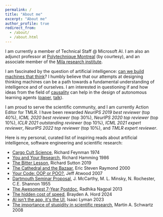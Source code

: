 ```yaml
---
permalink: /
title: "About me"
excerpt: "About me"
author_profile: true
redirect_from: 
  - /about/
  - /about.html
---
```


I am currently a member of Technical Staff @ Microsoft AI. I am also an adjunct professor at [Polytechnique Montreal](https://www.polymtl.ca/) (by courtesy), and an associate member of the [Mila research institute](https://mila.quebec/mila/).

<!-- Before that I was a Senior Research Scientist at [ServiceNow](https://www.servicenow.com/research/) Research, where I did research at the intersection of **causal inference** and **reinforcement learning**. I did my PhD on the topic of probabilistic graphical models with [Haytham Elghazel](https://perso.univ-lyon1.fr/haytham.elghazel/) and [Alex Aussem](https://perso.univ-lyon1.fr/alexandre.aussem/), and two interdisciplinary postdocs in medical imaging with [Fabien Milloz](http://www.gipsa-lab.fr/~fabien.millioz/index_en.html) and [Denis Friboulet](https://www.creatis.insa-lyon.fr/site7/fr/DenisFriboulet) and combinatorial optimization with [Laurent Charlin](https://tech.cornell.edu/people/andrea-lodi/) and [Andrea Lodi](https://tech.cornell.edu/people/andrea-lodi/).-->

I am fascinated by the question of artificial intelligence: [can we build machines that think](https://en.wikipedia.org/wiki/Dartmouth_workshop)? I humbly believe that our attempts at designing thinking machines can be a path towards a fundamental understanding of intelligence and of ourselves. I am interested in questioning if and how ideas from the field of [causality](https://en.wikipedia.org/wiki/Causality_(book)) can help in the design of autonomous learning agents ([paper](https://arxiv.org/abs/2106.14421), [talk](https://www.youtube.com/watch?v=W4svj2B4qOE)).

I am proud to serve the scientific community, and I am currently Action Editor for TMLR. I have been rewarded _NeurIPS 2019 best reviewer_ (top 40%), _ICML 2020 best reviewer_ (top 30%), _NeurIPS 2020 top reviewer_ (top 10%), _ICLR 2021 outstanding reviewer_ (top 10%), _ICML 2021 expert reviewer_, _NeurIPS 2022 top reviewer_ (top 10%), and _TMLR expert reviewer_.

Here is my personal, curated list of inspiring reads about artificial intelligence, software engineering and scientific research:
 - [Cargo Cult Science](http://calteches.library.caltech.edu/51/2/CargoCult.htm), Richard Feynman 1974
 - [You and Your Research](https://www.cs.virginia.edu/~robins/YouAndYourResearch.html), Richard Hamming 1986
 - [The Bitter Lesson](http://www.incompleteideas.net/IncIdeas/BitterLesson.html), Richard Sutton 2019
 - [The Cathedral and the Bazaar](http://www.catb.org/~esr/writings/cathedral-bazaar/cathedral-bazaar/), Eric Steven Raymond 2000
 - [Your Code: OOP or POO?](https://blog.codinghorror.com/your-code-oop-or-poo/), Jeff Atwood 2007
 - [Dartmouth Seminar Proposal](http://jmc.stanford.edu/articles/dartmouth.html), J. McCarthy, M. L. Minsky, N. Rochester, C.E. Shannon 1955
 - [The Awesomest 7-Year Postdoc](https://www.scientificamerican.com/blog/guest-blog/the-awesomest-7-year-postdoc-or-how-i-learned-to-stop-worrying-and-love-the-tenure-track-faculty-life/), Radhika Nagpal 2013
 - [The hidden cost of speed](https://stackoverflow.blog/2024/09/05/the-hidden-cost-of-speed/), Brayden A. Hord 2024
 - [AI isn't the app, it's the UI](https://stackoverflow.blog/2023/05/01/ai-isnt-the-app-its-the-ui/), Isaac Lyman 2023
 - [The importance of stupidity in scientific research](https://journals.biologists.com/jcs/article/121/11/1771/30038/The-importance-of-stupidity-in-scientific-research), Martin A. Schwartz 2008
